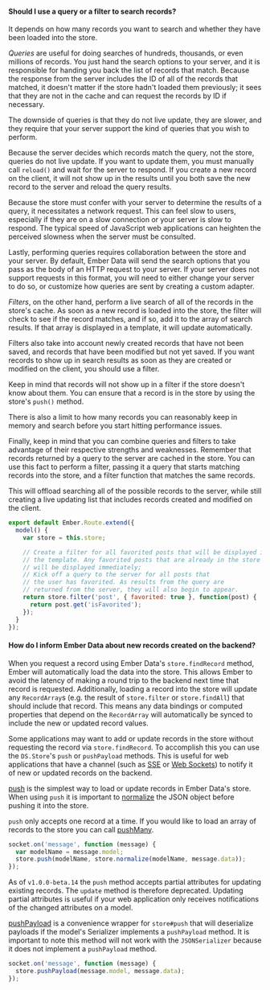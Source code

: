 #### Should I use a query or a filter to search records?

It depends on how many records you want to search and whether they have
been loaded into the store.

_Queries_ are useful for doing searches of hundreds, thousands, or even
millions of records. You just hand the search options to your server,
and it is responsible for handing you back the list of records that
match. Because the response from the server includes the ID of all of
the records that matched, it doesn't matter if the store hadn't loaded
them previously; it sees that they are not in the cache and can request
the records by ID if necessary.

The downside of queries is that they do not live update, they are
slower, and they require that your server support the kind of queries
that you wish to perform.

Because the server decides which records match the query, not the store,
queries do not live update. If you want to update them, you must
manually call `reload()` and wait for the server to respond. If you
create a new record on the client, it will not show up in the results
until you both save the new record to the server and reload the query
results.

Because the store must confer with your server to determine the results
of a query, it necessitates a network request. This can feel slow to
users, especially if they are on a slow connection or your server is
slow to respond. The typical speed of JavaScript web applications can
heighten the perceived slowness when the server must be consulted.

Lastly, performing queries requires collaboration between the store and
your server. By default, Ember Data will send the search options that
you pass as the body of an HTTP request to your server. If your server
does not support requests in this format, you will need to either change
your server to do so, or customize how queries are sent by creating a
custom adapter.

_Filters_, on the other hand, perform a live search of all of the records
in the store's cache. As soon as a new record is loaded into the store,
the filter will check to see if the record matches, and if so, add it to
the array of search results. If that array is displayed in a template,
it will update automatically.

Filters also take into account newly created records that have not been
saved, and records that have been modified but not yet saved. If you
want records to show up in search results as soon as they are created or
modified on the client, you should use a filter.

Keep in mind that records will not show up in a filter if the store
doesn't know about them. You can ensure that a record is in the store by
using the store's `push()` method.

There is also a limit to how many records you can reasonably keep in
memory and search before you start hitting performance issues.

Finally, keep in mind that you can combine queries and filters to take
advantage of their respective strengths and weaknesses. Remember that
records returned by a query to the server are cached in the store. You
can use this fact to perform a filter, passing it a query that starts
matching records into the store, and a filter function that matches the
same records.

This will offload searching all of the possible records to the server,
while still creating a live updating list that includes records created
and modified on the client.

```javascript {data-filename=app/routes/posts/favourited.js}
export default Ember.Route.extend({
  model() {
    var store = this.store;

    // Create a filter for all favorited posts that will be displayed in
    // the template. Any favorited posts that are already in the store
    // will be displayed immediately;
    // Kick off a query to the server for all posts that
    // the user has favorited. As results from the query are
    // returned from the server, they will also begin to appear.
    return store.filter('post', { favorited: true }, function(post) {
      return post.get('isFavorited');
    });
  }
});
```

#### How do I inform Ember Data about new records created on the backend?

When you request a record using Ember Data's `store.findRecord` method, Ember
will automatically load the data into the store. This allows Ember to
avoid the latency of making a round trip to the backend next time
that record is requested. Additionally, loading a record into the
store will update any `RecordArray`s (e.g. the result of
`store.filter` or `store.findAll`) that should include that record. This
means any data bindings or computed properties that depend on the
`RecordArray` will automatically be synced to include the new or
updated record values.

Some applications may want to add or update records in the store
without requesting the record via `store.findRecord`. To accomplish this you
can use the `DS.Store`'s `push` or `pushPayload`
methods. This is useful for web applications that have a channel
(such as [SSE](http://dev.w3.org/html5/eventsource/) or
[Web Sockets](http://www.w3.org/TR/2009/WD-websockets-20091222/)) to
notify it of new or updated records on the backend.

[push](https://api.emberjs.com/data/classes/DS.Store.html#method_push)
is the simplest way to load or update records in Ember Data's store.
When using `push` it is important to
[normalize](https://api.emberjs.com/data/classes/DS.Store.html#method_normalize)
the JSON object before pushing it into the store.

`push` only accepts one record at a time. If you would like to load an
array of records to the store you can call
[pushMany](https://api.emberjs.com/data/classes/DS.Store.html#method_pushMany).

```javascript
socket.on('message', function (message) {
  var modelName = message.model;
  store.push(modelName, store.normalize(modelName, message.data));
});
```

As of `v1.0.0-beta.14` the `push` method accepts partial attributes for
updating existing records. The `update` method is therefore deprecated.
Updating partial attributes is useful if your web application only
receives notifications of the changed attributes on a model.

[pushPayload](https://api.emberjs.com/data/classes/DS.Store.html#method_pushPayload)
is a convenience wrapper for `store#push` that will deserialize
payloads if the model's Serializer implements a `pushPayload`
method. It is important to note this method will not work with the
`JSONSerializer` because it does not implement a `pushPayload`
method.

```javascript
socket.on('message', function (message) {
  store.pushPayload(message.model, message.data);
});
```

<!-- eof - needed for pages that end in a code block  -->
